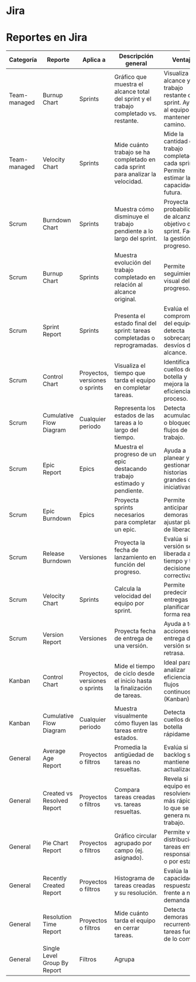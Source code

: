 # Jira

# Reportes en Jira

| Categoría       | Reporte                   | Aplica a                      | Descripción general                                                                 | Ventajas                                                                                         |
|------------------|----------------------------|-------------------------------|--------------------------------------------------------------------------------------|--------------------------------------------------------------------------------------------------|
| Team-managed     | Burnup Chart               | Sprints                       | Gráfico que muestra el alcance total del sprint y el trabajo completado vs. restante. | Visualiza el alcance y el trabajo restante del sprint. Ayuda al equipo a mantenerse en camino.  |
| Team-managed     | Velocity Chart             | Sprints                       | Mide cuánto trabajo se ha completado en cada sprint para analizar la velocidad.       | Mide la cantidad de trabajo completado en cada sprint. Permite estimar la capacidad futura.     |
| Scrum            | Burndown Chart             | Sprints                       | Muestra cómo disminuye el trabajo pendiente a lo largo del sprint.                    | Proyecta la probabilidad de alcanzar el objetivo del sprint. Facilita la gestión del progreso.  |
| Scrum            | Burnup Chart               | Sprints                       | Muestra evolución del trabajo completado en relación al alcance original.             | Permite seguimiento visual del progreso.                                                         |
| Scrum            | Sprint Report              | Sprints                       | Presenta el estado final del sprint: tareas completadas o reprogramadas.              | Evalúa el compromiso del equipo y detecta sobrecarga o desvíos de alcance.                      |
| Scrum            | Control Chart              | Proyectos, versiones o sprints| Visualiza el tiempo que tarda el equipo en completar tareas.                          | Identifica cuellos de botella y mejora la eficiencia del proceso.                               |
| Scrum            | Cumulative Flow Diagram    | Cualquier periodo             | Representa los estados de las tareas a lo largo del tiempo.                           | Detecta acumulaciones o bloqueos en flujos de trabajo.                                           |
| Scrum            | Epic Report                | Epics                         | Muestra el progreso de un epic destacando trabajo estimado y pendiente.               | Ayuda a planear y gestionar historias grandes o iniciativas.                                    |
| Scrum            | Epic Burndown              | Epics                         | Proyecta sprints necesarios para completar un epic.                                   | Permite anticipar demoras y ajustar planes de liberación.                                       |
| Scrum            | Release Burndown           | Versiones                     | Proyecta la fecha de lanzamiento en función del progreso.                             | Evalúa si una versión será liberada a tiempo y toma decisiones correctivas.                     |
| Scrum            | Velocity Chart             | Sprints                       | Calcula la velocidad del equipo por sprint.                                           | Permite predecir entregas y planificar de forma realista.                                       |
| Scrum            | Version Report             | Versiones                     | Proyecta fecha de entrega de una versión.                                             | Ayuda a tomar acciones si la entrega de versión se retrasa.                                     |
| Kanban           | Control Chart              | Proyectos, versiones o sprints| Mide el tiempo de ciclo desde el inicio hasta la finalización de tareas.              | Ideal para analizar eficiencia en flujos continuos (Kanban).                                    |
| Kanban           | Cumulative Flow Diagram    | Cualquier periodo             | Muestra visualmente cómo fluyen las tareas entre estados.                             | Detecta cuellos de botella rápidamente.                                                          |
| General          | Average Age Report         | Proyectos o filtros           | Promedia la antigüedad de tareas no resueltas.                                        | Evalúa si el backlog se mantiene actualizado.                                                   |
| General          | Created vs Resolved Report | Proyectos o filtros           | Compara tareas creadas vs. tareas resueltas.                                          | Revela si el equipo está resolviendo más rápido de lo que se genera nuevo trabajo.              |
| General          | Pie Chart Report           | Proyectos o filtros           | Gráfico circular agrupado por campo (ej. asignado).                                   | Permite ver distribución de tareas entre responsables o por estado.                             |
| General          | Recently Created Report     | Proyectos o filtros           | Histograma de tareas creadas y su resolución.                                         | Evalúa la capacidad de respuesta frente a nueva demanda.                                        |
| General          | Resolution Time Report     | Proyectos o filtros           | Mide cuánto tarda el equipo en cerrar tareas.                                         | Detecta demoras recurrentes o tareas fuera de lo común.                                         |
| General          | Single Level Group By Report| Filtros                       | Agrupa
